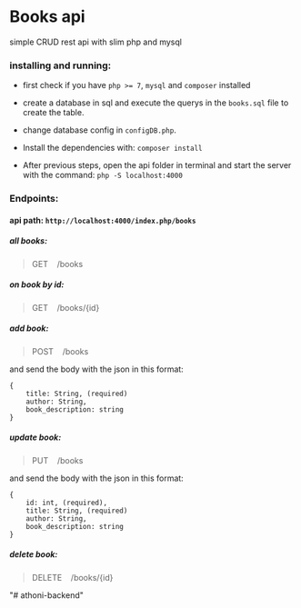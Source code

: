 # Books api

simple CRUD rest api with slim php and mysql


### installing and running:

- first check if you have `php >= 7`, `mysql` and `composer` installed 

- create a database in sql and execute the querys in the `books.sql` file to create the table.

- change database config in `configDB.php`.

- Install the dependencies with:
`composer install`

- After previous steps, open the api folder in terminal and start the server with the command:
`php -S localhost:4000`



### Endpoints:

#### api path: `http://localhost:4000/index.php/books`

##### all books:
> GET &nbsp;&nbsp; /books

##### on book by id:
> GET &nbsp;&nbsp; /books/{id}

##### add book:
> POST &nbsp;&nbsp; /books

and send the body with the json in this format:

```
{
    title: String, (required)
    author: String,
    book_description: string
}
```

##### update book:
> PUT &nbsp;&nbsp; /books

and send the body with the json in this format:

```
{
    id: int, (required),
    title: String, (required)
    author: String,
    book_description: string
}
```

##### delete book:
> DELETE &nbsp;&nbsp; /books/{id}


"# athoni-backend" 
